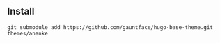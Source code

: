 ## Install

```
git submodule add https://github.com/gauntface/hugo-base-theme.git themes/ananke
```
